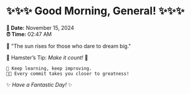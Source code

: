 # ✨✨✨ Good Morning, General! ✨✨✨

**📅 Date:** November 15, 2024  
**⏰ Time:** 02:47 AM  

🌅 "The sun rises for those who dare to dream big."  

🐹 Hamster’s Tip: _Make it count!_ 💪  

```
🚀 Keep learning, keep improving.  
🧑‍💻 Every commit takes you closer to greatness!  
```

✨ *Have a Fantastic Day!* ✨  
